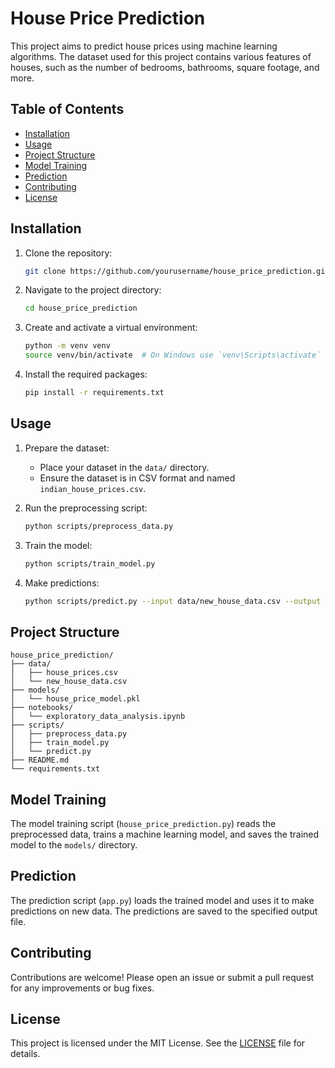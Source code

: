 # House Price Prediction

This project aims to predict house prices using machine learning algorithms. The dataset used for this project contains various features of houses, such as the number of bedrooms, bathrooms, square footage, and more.

## Table of Contents
- [Installation](#installation)
- [Usage](#usage)
- [Project Structure](#project-structure)
- [Model Training](#model-training)
- [Prediction](#prediction)
- [Contributing](#contributing)
- [License](#license)

## Installation

1. Clone the repository:
    ```bash
    git clone https://github.com/yourusername/house_price_prediction.git
    ```
2. Navigate to the project directory:
    ```bash
    cd house_price_prediction
    ```
3. Create and activate a virtual environment:
    ```bash
    python -m venv venv
    source venv/bin/activate  # On Windows use `venv\Scripts\activate`
    ```
4. Install the required packages:
    ```bash
    pip install -r requirements.txt
    ```

## Usage

1. Prepare the dataset:
    - Place your dataset in the `data/` directory.
    - Ensure the dataset is in CSV format and named `indian_house_prices.csv`.

2. Run the preprocessing script:
    ```bash
    python scripts/preprocess_data.py
    ```

3. Train the model:
    ```bash
    python scripts/train_model.py
    ```

4. Make predictions:
    ```bash
    python scripts/predict.py --input data/new_house_data.csv --output predictions.csv
    ```

## Project Structure

```
house_price_prediction/
├── data/
│   ├── house_prices.csv
│   └── new_house_data.csv
├── models/
│   └── house_price_model.pkl
├── notebooks/
│   └── exploratory_data_analysis.ipynb
├── scripts/
│   ├── preprocess_data.py
│   ├── train_model.py
│   └── predict.py
├── README.md
└── requirements.txt
```

## Model Training

The model training script (`house_price_prediction.py`) reads the preprocessed data, trains a machine learning model, and saves the trained model to the `models/` directory.

## Prediction

The prediction script (`app.py`) loads the trained model and uses it to make predictions on new data. The predictions are saved to the specified output file.

## Contributing

Contributions are welcome! Please open an issue or submit a pull request for any improvements or bug fixes.

## License

This project is licensed under the MIT License. See the [LICENSE](LICENSE) file for details.